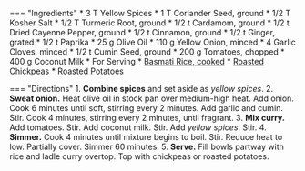 === "Ingredients"
    * 3 T Yellow Spices
        * 1 T Coriander Seed, ground
        * 1/2 T Kosher Salt
        * 1/2 T Turmeric Root, ground
        * 1/2 t Cardamom, ground
        * 1/2 t Dried Cayenne Pepper, ground
        * 1/2 t Cinnamon, ground
        * 1/2 t Ginger, grated
        * 1/2 t Paprika
    * 25 g Olive Oil
    * 110 g Yellow Onion, minced
    * 4 Garlic Cloves, minced
    * 1/2 t Cumin Seed, ground
    * 200 g Tomatoes, chopped
    * 400 g Coconut Milk
    * For Serving
        * [Basmati Rice, cooked](../rice/basmati-rice.md)
        * [Roasted Chickpeas](../legumes/roasted-chickpeas.md)
        * [Roasted Potatoes](../vegetables/oven-roasted-vegetables/oven-roasted-waxy-potatoes.md)

=== "Directions"
    1. **Combine spices** and set aside as *yellow spices*.
    2. **Sweat onion.** Heat olive oil in stock pan over medium-high heat. Add onion. Cook 6 minutes until soft, stirring every 2 minutes. Add garlic and cumin. Stir. Cook 4 minutes, stirring every 2 minutes, until fragrant.
    3. **Mix curry.** Add tomatoes. Stir. Add coconut milk. Stir. Add *yellow spices*. Stir.
    4. **Simmer.** Cook 4 minutes until mixture begins to boil. Stir. Reduce heat to low. Partially cover. Simmer 60 minutes.
    5. **Serve.** Fill bowls partway with rice and ladle curry overtop. Top with chickpeas or roasted potatoes.

[^1]:
    ["Alicia's Aloo Gobi."](https://www.allrecipes.com/recipe/151997/alicias-aloo-gobi/) *All Recipes.* 6 Sep 2015.
